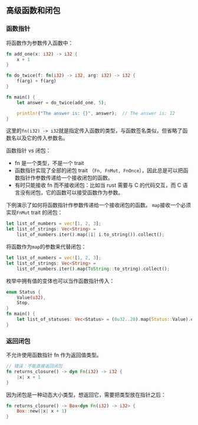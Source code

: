 ## 高级函数和闭包

### 函数指针
将函数作为参数传入函数中：
```rust
fn add_one(x: i32) -> i32 {
    x + 1
}

fn do_twice(f: fn(i32) -> i32, arg: i32) -> i32 {
    f(arg) + f(arg)
}

fn main() {
    let answer = do_twice(add_one, 5);

    println!("The answer is: {}", answer);  // The answer is: 12
}
```
这里的`fn(i32) -> i32`就是指定传入函数的类型，与函数签名类似，但省略了函数名以及它的传入参数名。

函数指针 vs 闭包：
- fn 是一个类型，不是一个 trait
- 函数指针实现了全部的闭包 trait （`Fn, FnMut, FnOnce`），因此总是可以把函数指针作参数传递给一个接收闭包的函数。
- 有时只能接收 fn 而不接收闭包：比如当 rust 需要与 C 的代码交互，而 C 语言没有闭包，它的函数可以接受函数作为参数。

下例演示了如何将函数指针作参数传递给一个接收闭包的函数。
`map`接收一个必须实现`FnMut` trait 的闭包：
```rust
let list_of_numbers = vec![1, 2, 3];
let list_of_strings: Vec<String> =
    list_of_numbers.iter().map(|i| i.to_string()).collect();
```
将函数作为`map`的参数来代替闭包：
```rust
let list_of_numbers = vec![1, 2, 3];
let list_of_strings: Vec<String> =
    list_of_numbers.iter().map(ToString::to_string).collect();
```

枚举中拥有值的变体也可以当作函数指针传入：
```rust
enum Status {
    Value(u32),
    Stop,
}
fn main() {
    let list_of_statuses: Vec<Status> = (0u32..20).map(Status::Value).collect();
}
```

### 返回闭包
不允许使用函数指针 fn 作为返回值类型。
```rust
// 错误：不能直接返回闭包
fn returns_closure() -> dyn Fn(i32) -> i32 {
    |x| x + 1
}
```
因为闭包是一种动态大小类型，想返回它，需要把类型放在指针之后：
```rust
fn returns_closure() -> Box<dyn Fn(i32) -> i32> {
    Box::new(|x| x + 1)
}
```